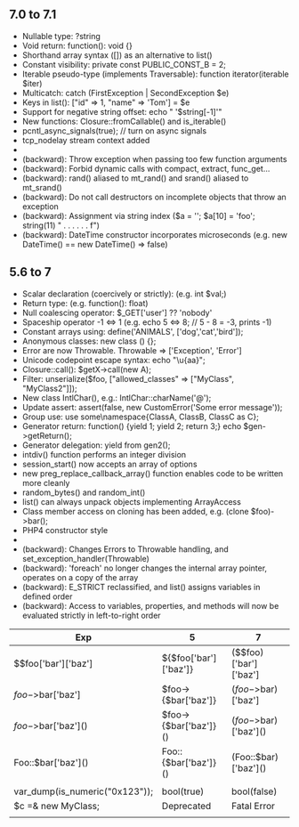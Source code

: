 ## 7.0 to 7.1
- Nullable type: ?string
- Void return: function(): void {}
- Shorthand array syntax ([]) as an alternative to list()
- Constant visibility: private const PUBLIC_CONST_B = 2;
- Iterable pseudo-type (implements Traversable): function iterator(iterable $iter)
- Multicatch: catch (FirstException | SecondException $e)
- Keys in list(): ["id" => 1, "name" => 'Tom'] = $e
- Support for negative string offset: echo " '$string[-1]'"
- New functions: Closure::fromCallable() and is_iterable()
- pcntl_async_signals(true); // turn on async signals
- tcp_nodelay stream context added
-
- (backward): Throw exception when passing too few function arguments
- (backward): Forbid dynamic calls with compact, extract, func_get...
- (backward): rand() aliased to mt_rand() and srand() aliased to mt_srand()
- (backward): Do not call destructors on incomplete objects that throw an exception 
- (backward): Assignment via string index ($a = ''; $a[10] = 'foo'; string(11) " . . . . . . f")
- (backward): DateTime constructor incorporates microseconds (e.g. new DateTime() == new DateTime() => false)

## 5.6 to 7
- Scalar declaration (coercively or strictly): (e.g. int $val;)
- Return type: (e.g. function(): float)
- Null coalescing operator: $_GET['user'] ?? 'nobody'
- Spaceship operator -1 <=> 1 (e.g. echo 5 <=> 8; // 5 - 8 = -3, prints -1)
- Constant arrays using: define('ANIMALS', ['dog','cat','bird']);
- Anonymous classes: new class () {};
- Error are now Throwable. Throwable => ['Exception', 'Error']
- Unicode codepoint escape syntax: echo "\u{aa}";
- Closure::call(): $getX->call(new A);
- Filter: unserialize($foo, ["allowed_classes" => ["MyClass", "MyClass2"]]);
- New class IntlChar(), e.g.: IntlChar::charName('@');
- Update assert: assert(false, new CustomError('Some error message'));
- Group use: use some\namespace\{ClassA, ClassB, ClassC as C};
- Generator return: function() {yield 1; yield 2; return 3;} echo $gen->getReturn();
- Generator delegation: yield from gen2();
- intdiv() function performs an integer division
- session_start() now accepts an array of options
- new preg_replace_callback_array() function enables code to be written more cleanly
- random_bytes() and random_int()
- list() can always unpack objects implementing ArrayAccess
- Class member access on cloning has been added, e.g. (clone $foo)->bar();
- PHP4 constructor style
- 
- (backward): Changes Errors to Throwable handling, and set_exception_handler(Throwable) 
- (backward): 'foreach' no longer changes the internal array pointer, operates on a copy of the array
- (backward): E_STRICT reclassified, and list() assigns variables in defined order 
- (backward): Access to variables, properties, and methods will now be evaluated strictly in left-to-right order  

| Exp | 5 | 7 | 
| --- | --- | --- |
| $$foo\['bar'\]\['baz'\] | 	${$foo\['bar'\]\['baz'\]} |	($$foo)\['bar'\]\['baz'\]  |
| $foo->$bar\['baz'\] |	    $foo->{$bar\['baz'\]} | 	($foo->$bar)\['baz'\]  |
| $foo->$bar\['baz'\]() | 	$foo->{$bar\['baz'\]}() |	($foo->$bar)\['baz'\]() | 
| Foo::$bar\['baz'\]() |    Foo::{$bar\['baz'\]}() | 	(Foo::$bar)\['baz'\]()  |
| | | |
| var_dump(is_numeric("0x123")); | bool(true) | bool(false) |
| $c =& new MyClass; | Deprecated | Fatal Error |
| <script language="php"> | | (removed) |
| echo yield -1; | echo (yield) - 1; | echo yield (-1); |
| yield $foo or die; | yield ($foo or die); | (yield $foo) or die; |
| | JSON | JSOND |

## 5.5 to 5.6
- Constant expressions: Possible to provide a scalar expression involving numeric and string literals and/or constants
```
const TWO = ONE * 2;
class C {
    const THREE = TWO + 1;
```
- (backward): Array keys won't be overwritten [1=>'c','a','b'] give ['c','a','b']
    
## 5.1
5.6: __debugInfo()  
5.5: finally, ::class  
5.4: traits  
5.3: __invoke(), static:: (LSB), __callStatic, $classname::constant  
5.1: __isset() and __unset(),  __set_state()  
    
@Ref: 
* https://www.php.net/manual/fr/language.oop5.changelog.php
